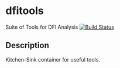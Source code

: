 # dfitools
Suite of Tools for DFI Analysis 
[![Build Status](https://travis-ci.org/avishek-r-kumar/dfitools.svg?branch=master)](https://travis-ci.org/avishek-r-kumar/dfitools)

Description
-----------

Kitchen-Sink container for useful tools. 

